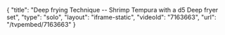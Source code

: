 {
    "title": "Deep frying Technique -- Shrimp Tempura with a d5 Deep fryer set",
    "type": "solo",
    "layout": "iframe-static",
    "videoId": "7163663",
    "url": "\/tvpembed\/7163663"
}